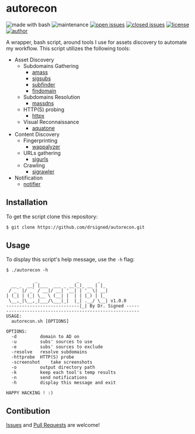 # autorecon

![made with bash](https://img.shields.io/badge/made%20with-Bash-0040ff.svg) ![maintenance](https://img.shields.io/badge/maintained%3F-yes-0040ff.svg) [![open issues](https://img.shields.io/github/issues-raw/drsigned/autorecon.svg?style=flat&color=0040ff)](https://github.com/drsigned/autorecon/issues?q=is:issue+is:open) [![closed issues](https://img.shields.io/github/issues-closed-raw/drsigned/autorecon.svg?style=flat&color=0040ff)](https://github.com/drsigned/autorecon/issues?q=is:issue+is:closed) [![license](https://img.shields.io/badge/license-MIT-gray.svg?colorB=0040FF)](https://github.com/drsigned/autorecon/blob/master/LICENSE) [![author](https://img.shields.io/badge/twitter-@drsigned-0040ff.svg)](https://twitter.com/drsigned)

A wrapper, bash script, around tools I use for assets discovery to automate my workflow. This script utilizes the following tools:

* Asset Discovery
    * Subdomains Gathering
        * [amass](https://github.com/OWASP/Amass)
        * [sigsubs](https://github.com/drsigned/sigsubs)
        * [subfinder](https://github.com/projectdiscovery/subfinder)
        * [findomain]()
    * Subdomains Resolution
        * [massdns](https://github.com/blechschmidt/massdns)
    * HTTP(S) probing
        * [httpx](https://github.com/projectdiscovery/httpx)
    * Visual Reconnaissance
        * [aquatone](https://github.com/michenriksen/aquatone)
* Content Discovery
    * Fingerprinting
        * [wappalyzer]()
    * URLs gathering
        * [sigurls](https://github.com/drsigned/sigurls)
    * Crawling
        * [sigrawler](https://github.com/drsigned/sigrawler)
* Notification
    * [notifier](https://github.com/drsigned/notifier)

## Installation

To get the script clone this repository:

```bash
$ git clone https://github.com/drsigned/autorecon.git
```

## Usage

To display this script's help message, use the `-h` flag:

```
$ ./autorecon -h

           _               _       _   
  __ _  __| |___  ___ _ __(_)_ __ | |_ 
 / _` |/ _` / __|/ __| '__| | '_ \| __|
| (_| | (_| \__ \ (__| |  | | |_) | |_ 
 \__,_|\__,_|___/\___|_|  |_| .__/ \__| v1.0.0 
----------------------------|_| By Dr. Signed -----
---------------------------------------------------
USAGE:
  autorecon.sh [OPTIONS]

OPTIONS:
  -d 		 domain to AD on
  -u 		 subs' sources to use
  -e 		 subs' sources to exclude
  -resolve	 resolve subdomains
  -httprobe	 HTTP(S) probe
  -screenshot	 take screenshots
  -o 		 output directory path
  -k 		 keep each tool's temp results
  -n 		 send notifications
  -h 		 display this message and exit

HAPPY HACKING ! :)
```

## Contibution

[Issues](https://github.com/drsigned/autorecon/issues) and [Pull Requests](https://github.com/drsigned/autorecon/pulls) are welcome!